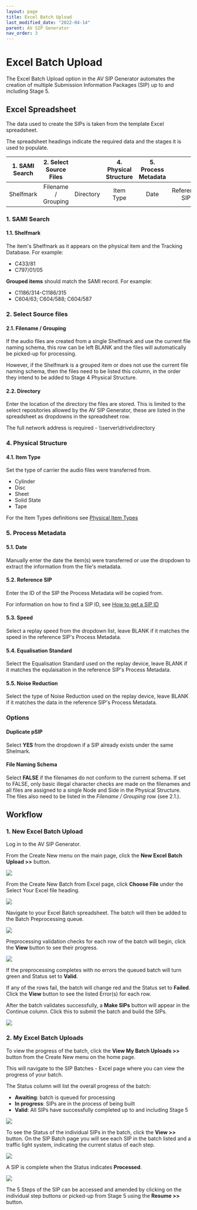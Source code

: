 ```yaml
---
layout: page
title: Excel Batch Upload
last_modified_date: "2022-04-14"
parent: AV SIP Generator
nav_order: 3
---
```


# Excel Batch Upload

The Excel Batch Upload option in the AV SIP Generator automates the creation of multiple Submission Information Packages (SIP) up to and including Stage 5.

## Excel Spreadsheet

The data used to create the SIPs is taken from the template Excel spreadsheet.
<!--- attach spreadsheet --->

The spreadsheet headings indicate the required data and the stages it is used to populate.

| 1. SAMI Search | 2. Select Source Files || 4. Physical Structure | 5. Process Metadata ||||| Options ||
| :---: | :---: | :---: | :---: | :---: | :---: | :---: | :---: | :---: | :---: | :---:
| Shelfmark | Filename / Grouping | Directory | Item Type | Date | Reference SIP | Speed | Equalisation Standard | Noise Reduction | Duplicate pSIP | File Naming Schema |

### 1. SAMI Search
#### 1.1. Shelfmark
The item's Shelfmark as it appears on the physical item and the Tracking Database.  For example:

* C433/81
* C797/01/05

**Grouped items** should match the SAMI record. For example:

* C1186/314-C1186/315
* C604/63; C604/588; C604/587

### 2. Select Source files
#### 2.1. Filename / Grouping
If the audio files are created from a single Shelfmark and use the current file naming schema, this row can be left BLANK and the files will automatically be picked-up for processing.

However, if the Shelfmark is a grouped item or does not use the current file naming schema, then the files need to be listed this column, in the order they intend to be added to Stage 4 Physical Structure.

#### 2.2. Directory
Enter the location of the directory the files are stored.  This is limited to the select repositories allowed by the AV SIP Generator, these are listed in the spreadsheet as dropdowns in the spreadsheet row.

The full network address is required - \\\server\drive\directory

### 4. Physical Structure
#### 4.1. Item Type
Set the type of carrier the audio files were transferred from.
* Cylinder
* Disc
* Sheet
* Solid State
* Tape

For the Item Types definitions see [Physical Item Types](/link/)
<!--- write page and set link --->

### 5. Process Metadata
#### 5.1. Date
Manually enter the date the item(s) were transferred or use the dropdown to extract the information from the file's metadata.

#### 5.2. Reference SIP
Enter the ID of the SIP the Process Metadata will be copied from.

For information on how to find a SIP ID, see [How to get a SIP ID](/link/)
<!-- write page and set link --->

#### 5.3. Speed
Select a replay speed from the dropdown list, leave BLANK if it matches the speed in the reference SIP's Process Metadata.

#### 5.4. Equalisation Standard
Select the Equalisation Standard used on the replay device, leave BLANK if it matches the equlaisation in the reference SIP's Process Metadata.

#### 5.5. Noise Reduction
Select the type of Noise Reduction used on the replay device, leave BLANK if it matches the data in the reference SIP's Process Metadata.

### Options
#### Duplicate pSIP
Select **YES** from the dropdown if a SIP already exists under the same Shelmark.  
#### File Naming Schema
Select **FALSE** if the filenames do not conform to the current schema.  If set to FALSE, only basic illegal character checks are made on the filenames and all files are assigned to a single Node and Side in the Physical Structure.  The files also need to be listed in the _Filename / Grouping_ row (see 2.1.).

## Workflow
### 1. New Excel Batch Upload
Log in to the AV SIP Generator.

From the Create New menu on the main page, click the **New Excel Batch Upload >>** button.

<img src="{{ site.baseurl }}/assets/images/excel_batch_upload/1_new_batch_excel_upload.png">

From the Create New Batch from Excel page, click **Choose File** under the Select Your Excel file heading.

<img src="{{ site.baseurl }}/assets/images/excel_batch_upload/2_choose_file.png">

Navigate to your Excel Batch spreadsheet.
The batch will then be added to the Batch Preprocessing queue.  

<img src="{{ site.baseurl }}/assets/images/excel_batch_upload/3_batches_preprocessing.png">

Preprocessing validation checks for each row of the batch will begin, click the **View** button to see their progress.

<img src="{{ site.baseurl }}/assets/images/excel_batch_upload/4_preprocessing.png">

If the preprocessing completes with no errors the queued batch will turn green and Status set to **Valid**.

If any of the rows fail, the batch will change red and the Status set to **Failed**.  Click the **View** button to see the listed Error(s) for each row.    

After the batch validates successfully, a **Make SIPs** button will appear in the Continue column.  Click this to submit the batch and build the SIPs.

<img src="{{ site.baseurl }}/assets/images/excel_batch_upload/5_make_sips.png">

### 2. My Excel Batch Uploads
To view the progress of the batch, click the **View My Batch Uploads >>** button from the Create New menu on the home page.

This will navigate to the SIP Batches - Excel page where you can view the progress of your batch.

The Status column will list the overall progress of the batch:

* **Awaiting**: batch is queued for processing
* **In progress**: SIPs are in the process of being built
* **Valid**: All SIPs have successfully completed up to and including Stage 5

<img src="{{ site.baseurl }}/assets/images/excel_batch_upload/6_batches_processing.png">

To see the Status of the individual SIPs in the batch, click the **View >>** button.  On the SIP Batch page you will see each SIP in the batch listed and a traffic light system, indicating the current status of each step.  

<img src="{{ site.baseurl }}/assets/images/excel_batch_upload/7_sips_processing.png">

A SIP is complete when the Status indicates **Processed**.

<img src="{{ site.baseurl }}/assets/images/excel_batch_upload/8_sips_processed.png">

The 5 Steps of the SIP can be accessed and amended by clicking on the individual step buttons or picked-up from Stage 5 using the **Resume >>** button.  
